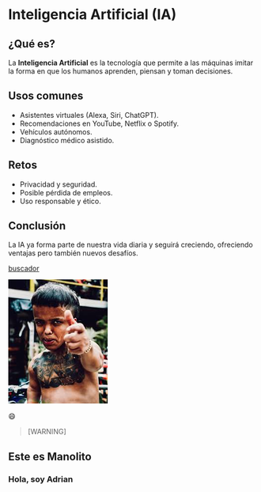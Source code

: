 # Inteligencia Artificial (IA)

##  ¿Qué es?
La **Inteligencia Artificial** es la tecnología que permite a las máquinas imitar la forma en que los humanos aprenden, piensan y toman decisiones.

##  Usos comunes
- Asistentes virtuales (Alexa, Siri, ChatGPT).  
- Recomendaciones en YouTube, Netflix o Spotify.  
- Vehículos autónomos.  
- Diagnóstico médico asistido.  

##  Retos
- Privacidad y seguridad.  
- Posible pérdida de empleos.  
- Uso responsable y ético.  

##  Conclusión
La IA ya forma parte de nuestra vida diaria y seguirá creciendo, ofreciendo ventajas pero también nuevos desafíos.


[buscador](https://www.youtube.com/watch?v=SlPhMPnQ58k)



![MDA](imagen/images.jpg)

:smile:

> [WARNING]

## Este es Manolito ##

### Hola, soy Adrian ###
